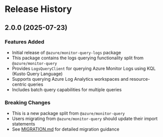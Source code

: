 # Release History

## 2.0.0 (2025-07-23)

### Features Added

- Initial release of `@azure/monitor-query-logs` package
- This package contains the logs querying functionality split from `@azure/monitor-query`
- Provides `LogsQueryClient` for querying Azure Monitor Logs using KQL (Kusto Query Language)
- Supports querying Azure Log Analytics workspaces and resource-centric queries
- Includes batch query capabilities for multiple queries

### Breaking Changes

- This is a new package split from `@azure/monitor-query`
- Users migrating from `@azure/monitor-query` should update their import statements
- See [MIGRATION.md](MIGRATION.md) for detailed migration guidance
